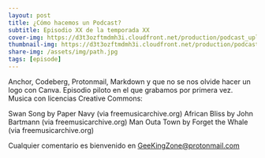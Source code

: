 ```yaml
---
layout: post
title: ¿Cómo hacemos un Podcast?
subtitle: Episodio XX de la temporada XX
cover-img: https://d3t3ozftmdmh3i.cloudfront.net/production/podcast_uploaded_nologo400/14743809/14743809-1619370372653-eb16be7dd0aee.jpg
thumbnail-img: https://d3t3ozftmdmh3i.cloudfront.net/production/podcast_uploaded_nologo400/14743809/14743809-1619370372653-eb16be7dd0aee.jpg
share-img: /assets/img/path.jpg
tags: [episode]
---
```


Anchor, Codeberg, Protonmail, Markdown y que no se nos olvide hacer un logo con Canva. Episodio piloto en el que grabamos por primera vez.
Musica con licencias Creative Commons:

 Swan Song by Paper Navy (via freemusicarchive.org)
 African Bliss by John Bartmann (via freemusicarchive.org)
 Man Outa Town by Forget the Whale (via freemusicarchive.org)

Cualquier comentario es bienvenido en GeeKingZone@protonmail.com

